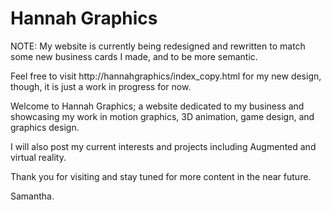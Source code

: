 # Hannah Graphics

NOTE: My website is currently being redesigned and rewritten to match some new business cards I made, and to be more semantic.

Feel free to visit http://hannahgraphics/index_copy.html for my new design, though, it is just a work in progress for now.

Welcome to Hannah Graphics; a website dedicated to my business and showcasing my work in motion graphics, 3D animation, game design, and graphics design.

I will also post my current interests and projects including Augmented and virtual reality.

Thank you for visiting and stay tuned for more content in the near future.

Samantha.
